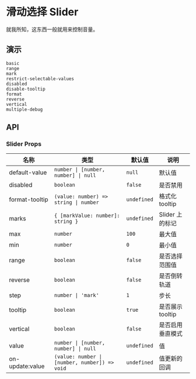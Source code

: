 # 滑动选择 Slider

就我所知，这东西一般就用来控制音量。

## 演示

```demo
basic
range
mark
restrict-selectable-values
disabled
disable-tooltip
format
reverse
vertical
multiple-debug
```

## API

### Slider Props

| 名称 | 类型 | 默认值 | 说明 |
| --- | --- | --- | --- |
| default-value | `number \| [number, number] \| null` | `null` | 默认值 |
| disabled | `boolean` | `false` | 是否禁用 |
| format-tooltip | `(value: number) => string \| number` | `undefined` | 格式化 tooltip |
| marks | `{ [markValue: number]: string }` | `undefined` | Slider 上的标记 |
| max | `number` | `100` | 最大值 |
| min | `number` | `0` | 最小值 |
| range | `boolean` | `false` | 是否选择范围值 |
| reverse | `boolean` | `false` | 是否倒转轨道 |
| step | `number \| 'mark'` | `1` | 步长 |
| tooltip | `boolean` | `true` | 是否展示 tooltip |
| vertical | `boolean` | `false` | 是否启用垂直模式 |
| value | `number \| [number, number] \| null` | `undefined` | 值 |
| on-update:value | `(value: number \| [number, number]) => void` | `undefined` | 值更新的回调 |
